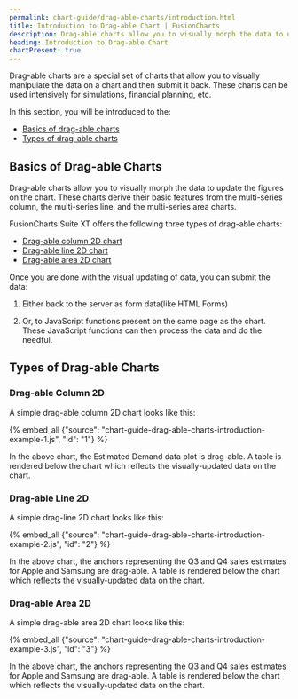 ```yaml
---
permalink: chart-guide/drag-able-charts/introduction.html
title: Introduction to Drag-able Chart | FusionCharts
description: Drag-able charts allow you to visually morph the data to update the figures on the chart. These charts derive their basic features from the multi-series column, the multi-series line, and the multi-series area charts.
heading: Introduction to Drag-able Chart
chartPresent: true
---
```


Drag-able charts are a special set of charts that allow you to visually manipulate the data on a chart and then submit it back. These charts can be used intensively for simulations, financial planning, etc.

In this section, you will be introduced to the:

* <a href="{{ site.baseurl }}chart-guide/drag-able-charts/introduction.html#basics-of-drag-able-charts">Basics of drag-able charts</a>
* <a href="{{ site.baseurl }}chart-guide/drag-able-charts/introduction.html#types-of-drag-able-charts">Types of drag-able charts</a>

## Basics of Drag-able Charts

Drag-able charts allow you to visually morph the data to update the figures on the chart. These charts derive their basic features from the multi-series column, the multi-series line, and the multi-series area charts.

FusionCharts Suite XT offers the following three types of drag-able charts:

* <a href="{{ site.baseurl }}chart-guide/drag-able-charts/introduction.html#drag-able-column-2d">Drag-able column 2D chart</a>
* <a href="{{ site.baseurl }}chart-guide/drag-able-charts/introduction.html#drag-able-line-2d">Drag-able line 2D chart</a>
* <a href="{{ site.baseurl }}chart-guide/drag-able-charts/introduction.html#drag-able-area-2d">Drag-able area 2D chart</a>

Once you are done with the visual updating of data, you can submit the data:

1. Either back to the server as form data(like HTML Forms)

2. Or, to JavaScript functions present on the same page as the chart. These JavaScript functions can then process the data and do the needful.

## Types of Drag-able Charts

### Drag-able Column 2D

A simple drag-able column 2D chart looks like this:

{% embed_all {"source": "chart-guide-drag-able-charts-introduction-example-1.js", "id": "1"} %}

In the above chart, the Estimated Demand data plot is drag-able. A table is rendered below the chart which reflects the visually-updated data on the chart.

### Drag-able Line 2D

A simple drag-line 2D chart looks like this:

{% embed_all {"source": "chart-guide-drag-able-charts-introduction-example-2.js", "id": "2"} %}

In the above chart, the anchors representing the Q3 and Q4 sales estimates for Apple and Samsung are drag-able. A table is rendered below the chart which reflects the visually-updated data on the chart.

### Drag-able Area 2D

A simple drag-able area 2D chart looks like this:

{% embed_all {"source": "chart-guide-drag-able-charts-introduction-example-3.js", "id": "3"} %}

In the above chart, the anchors representing the Q3 and Q4 sales estimates for Apple and Samsung are drag-able. A table is rendered below the chart which reflects the visually-updated data on the chart.